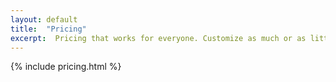 ```yaml
---
layout: default
title:  "Pricing"
excerpt:  Pricing that works for everyone. Customize as much or as little as you want. Tell your story.
---
```


{% include pricing.html %}
